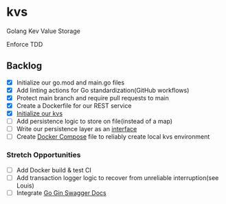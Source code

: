 # kvs

Golang Kev Value Storage

Enforce TDD

## Backlog

- [x] Initialize our go.mod and main.go files
- [x] Add linting actions for Go standardization(GitHub workflows)
- [x] Protect main branch and require pull requests to main
- [x] Create a Dockerfile for our REST service
- [x] [Initialize our kvs][]
- [ ] Add persistence logic to store on file(instead of a map)
- [ ] Write our persistence layer as an [interface][]
- [ ] Create [Docker Compose][] file to reliably create local kvs environment

### Stretch Opportunities

- [ ] Add Docker build & test CI
- [ ] Add transaction logger logic to recover from unreliable interruption(see
  Louis)
- [ ] Integrate [Go Gin Swagger Docs][]

[Docker Compose]: https://docs.docker.com/compose/
[Go Gin Swagger Docs]: https://medium.com/@kumar16.pawan/integrating-swagger-with-gin-framework-in-go-f8d4883f4833
[Initialize our kvs]: (https://medium.com/@anshurai8991/building-a-simple-key-value-store-in-go-adfbd781f16e)
[interface]: https://gobyexample.com/interfaces
